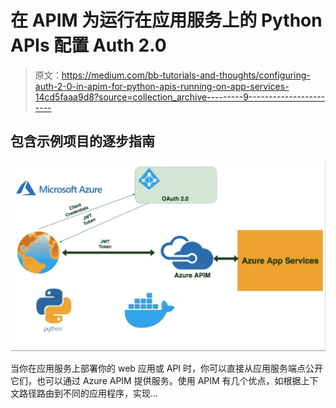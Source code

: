 # 在 APIM 为运行在应用服务上的 Python APIs 配置 Auth 2.0

> 原文：<https://medium.com/bb-tutorials-and-thoughts/configuring-auth-2-0-in-apim-for-python-apis-running-on-app-services-14cd5faaa9d8?source=collection_archive---------9----------------------->

## 包含示例项目的逐步指南

![](img/a4a74f1bd63c6ba140c0cf3df40cfc75.png)

当你在应用服务上部署你的 web 应用或 API 时，你可以直接从应用服务端点公开它们，也可以通过 Azure APIM 提供服务。使用 APIM 有几个优点，如根据上下文路径路由到不同的应用程序，实现…